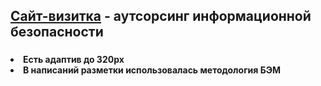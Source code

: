 
<h2>
  
[Cайт-визитка](https://iskril.github.io/cybersecurity/) - аутсорсинг информационной безопасности<h3>

<h4>
<li>Есть адаптив до 320px
<li>В написаний разметки использовалась методология БЭМ
